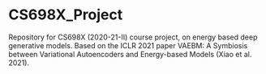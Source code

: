 # CS698X_Project

Repository for CS698X (2020-21-II) course project, on energy based deep generative models.
Based on the ICLR 2021 paper VAEBM: A Symbiosis between Variational Autoencoders and Energy-based Models (Xiao et al. 2021).

